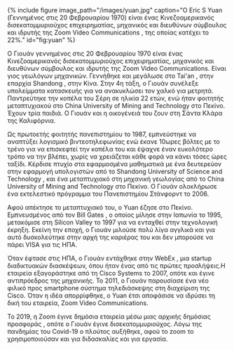 {% include figure image_path="/images/yuan.jpg" caption="Ο Eric S Yuan (Γεννημένος στις 20 Φεβρουαρίου 1970) είναι ένας Κινεζοαμερικανός δισεκατομμυριούχος επιχειρηματίας, μηχανικός και διευθύνων σύμβουλος και ιδρυτής της Zoom Video Communications , της οποίας κατέχει το 22%." id="fig:yuan" %}

Ο Γιουάν γεννημένος στις 20 Φεβρουαρίου 1970 είναι ένας Κινεζοαμερικανός δισεκατομμυριούχος επιχειρηματίας, μηχανικός και διευθύνων σύμβουλος και ιδρυτής της Zoom Video Communications. Είναι γιος γεωλόγων μηχανικών. Γεννήθηκε και μεγάλωσε στο Tai'an , στην επαρχία Shandong , στην Κίνα. Στην 4η τάξη, ο Γιουάν συνέλεξε υπολείμματα κατασκευής για να ανακυκλώσει τον χαλκό για μετρητά. Παντρεύτηκε την κοπέλα του Σέρη σε ηλικία 22 ετών, ενώ ήταν φοιτητής μεταπτυχιακού στο China University of Mining and Technology στο Πεκίνο. Έχουν τρία παιδιά. Ο Γιουάν και η οικογένειά του ζουν στη Σάντα Κλάρα της Καλιφόρνια.

Ως πρωτοετής φοιτητής πανεπιστημίου το 1987, εμπνεύστηκε να αναπτύξει λογισμικό βιντεοτηλεφωνίας ενώ έκανε 10ωρες βόλτες με το τρένο για να επισκεφτεί την κοπέλα του και έψαχνε έναν ευκολότερο τρόπο να την βλέπει, χωρίς να χρειάζεται κάθε φορά να κάνει τόσες ώρες ταξίδι.  Κέρδισε πτυχίο στα εφαρμοσμένα μαθηματικά με ένα δευτερεύον στην εφαρμογή υπολογιστών από το Shandong University of Science and Technology , και ένα μεταπτυχιακό στη μηχανική γεωλογίας από το China University of Mining and Technology στο Πεκίνο. Ο Γιουάν ολοκλήρωσε ένα εκτελεστικό πρόγραμμα του Πανεπιστημίου Στάνφορντ το 2006.

Αφού απέκτησε το μεταπτυχιακό του, ο Yuan έζησε στο Πεκίνο. Εμπνευσμένος από τον Bill Gates , ο οποίος μίλησε στην Ιαπωνία το 1995, μετακόμισε στη Silicon Valley το 1997 για να ενταχθεί στην τεχνολογική έκρηξη. Εκείνη την εποχή, ο Γιουάν μιλούσε πολύ λίγα αγγλικά και για αυτό δυσκολεύτηκε στην αρχή της καριέρας του και δεν μπορούσε να πάρει VISA για τις ΗΠΑ.

Όταν έφτασε στις ΗΠΑ, ο Γιουάν εντάχθηκε στην WebEx , μια startup διαδικτυακών διασκέψεων, όπου ήταν ένας από τις πρώτες προσλήψεις.Η εταιρεία εξαγοράστηκε από τη Cisco Systems το 2007, οπότε και έγινε αντιπρόεδρος της μηχανικής. Το 2011, ο Γιουάν παρουσίασε ένα νέο φιλικό προς smartphone σύστημα τηλεδιάσκεψης στη διαχείριση της Cisco. Όταν η ιδέα απορρίφθηκε, ο Yuan έτσι αποφάσισε να ιδρύσει τη δική του εταιρεία, Zoom Video Communications.

Το 2019, η Zoom έγινε δημόσια εταιρεία μέσω μιας αρχικής δημόσιας προσφοράς , οπότε ο Γιουάν έγινε δισεκατομμυριούχος. Λόγω της πανδημίας του Covid-19 ο πλούτος αυξήθηκε, αφού το zoom το χρησιμοποιούσαν και για διδασκαλίες και για εργασία.

